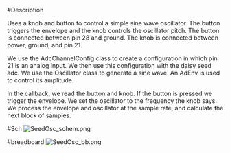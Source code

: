 #Description

Uses a knob and button to control a simple sine wave oscillator.
The button triggers the envelope and the knob controls the oscillator pitch.
The button is  connected between pin 28 and ground.
The knob is connected between power, ground, and pin 21.

We use the AdcChannelConfig class to create a configuration in which pin 21 is an analog input.
We then use this configuration with the daisy seed adc.
We use the Oscillator class to generate a sine wave.
An AdEnv is used to control its amplitude.

In the callback, we read the button and knob.
If the button is pressed we trigger the envelope. We set the oscillator to the frequency the knob says.
We process the envelope and oscillator at the sample rate, and calculate the next block of samples.

#Sch
![SeedOsc_schem.png](https://github.com/electro-smith/DaisyExamples/blob/master/seed/SeedOsc/resource/SeedOsc_schem.png)

#breadboard
![SeedOsc_bb.png](https://github.com/electro-smith/DaisyExamples/blob/master/seed/SeedOsc/resource/SeedOsc_bb.png)
